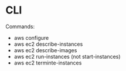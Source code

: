 # CLI

Commands:

- aws configure
- aws ec2 describe-instances
- aws ec2 describe-images
- aws ec2 run-instances (not start-instances)
- aws ec2 terminte-instances
